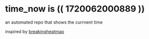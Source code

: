 # time_now is (( 1720062000889 ))

an automated repo that shows the currnent time

inspired by [breakingheatmap](https://github.com/breakingheatmap/breakingheatmap)